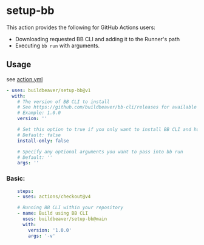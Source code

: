 # setup-bb

This action provides the following for GitHub Actions users:
- Downloading requested BB CLI and adding it to the Runner's path
- Executing `bb run` with arguments.

## Usage

see [action.yml](./action.yml)

```yaml
- uses: buildbeaver/setup-bb@v1
  with:
    # The version of BB CLI to install
    # See https://github.com/buildbeaver/bb-cli/releases for available versions
    # Example: 1.0.0
    version: ''

    # Set this option to true if you only want to install BB CLI and have it available on the Runners path.
    # Default: false
    install-only: false

    # Specify any optional arguments you want to pass into bb run
    # Default: ''
    args: ''
```

### Basic:

```yaml
    steps:
    - uses: actions/checkout@v4

    # Running BB CLI within your repository
    - name: Build using BB CLI
      uses: buildbeaver/setup-bb@main
      with:
        version: '1.0.0'
        args: '-v'
```
